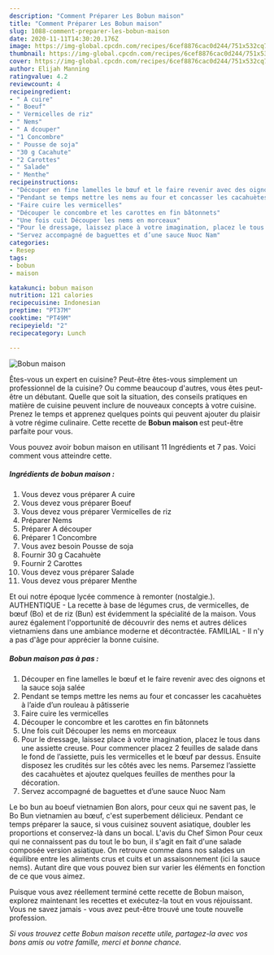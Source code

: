 ```yaml
---
description: "Comment Préparer Les Bobun maison"
title: "Comment Préparer Les Bobun maison"
slug: 1088-comment-preparer-les-bobun-maison
date: 2020-11-11T14:30:20.176Z
image: https://img-global.cpcdn.com/recipes/6cef8876cac0d244/751x532cq70/bobun-maison-photo-principale-de-la-recette.jpg
thumbnail: https://img-global.cpcdn.com/recipes/6cef8876cac0d244/751x532cq70/bobun-maison-photo-principale-de-la-recette.jpg
cover: https://img-global.cpcdn.com/recipes/6cef8876cac0d244/751x532cq70/bobun-maison-photo-principale-de-la-recette.jpg
author: Elijah Manning
ratingvalue: 4.2
reviewcount: 4
recipeingredient:
- " A cuire"
- " Boeuf"
- " Vermicelles de riz"
- " Nems"
- " A dcouper"
- "1 Concombre"
- " Pousse de soja"
- "30 g Cacahute"
- "2 Carottes"
- " Salade"
- " Menthe"
recipeinstructions:
- "Découper en fine lamelles le bœuf et le faire revenir avec des oignons et la sauce soja salée"
- "Pendant se temps mettre les nems au four et concasser les cacahuètes à l’aide d’un rouleau à pâtisserie"
- "Faire cuire les vermicelles"
- "Découper le concombre et les carottes en fin bâtonnets"
- "Une fois cuit Découper les nems en morceaux"
- "Pour le dressage, laissez place à votre imagination, placez le tous dans une assiette creuse. Pour commencer placez 2 feuilles de salade dans le fond de l’assiette, puis les vermicelles et le bœuf par dessus. Ensuite disposez les crudités sur les côtés avec les nems. Parsemez l’assiette des cacahuètes et ajoutez quelques feuilles de menthes pour la décoration."
- "Servez accompagné de baguettes et d’une sauce Nuoc Nam"
categories:
- Resep
tags:
- bobun
- maison

katakunci: bobun maison 
nutrition: 121 calories
recipecuisine: Indonesian
preptime: "PT37M"
cooktime: "PT49M"
recipeyield: "2"
recipecategory: Lunch

---
```



![Bobun maison](https://img-global.cpcdn.com/recipes/6cef8876cac0d244/751x532cq70/bobun-maison-photo-principale-de-la-recette.jpg)

Êtes-vous un expert en cuisine? Peut-être êtes-vous simplement un professionnel de la cuisine? Ou comme beaucoup d'autres, vous êtes peut-être un débutant. Quelle que soit la situation, des conseils pratiques en matière de cuisine peuvent inclure de nouveaux concepts à votre cuisine. Prenez le temps et apprenez quelques points qui peuvent ajouter du plaisir à votre régime culinaire. Cette recette de <strong> Bobun maison </strong> est peut-être parfaite pour vous.

<!--inarticleads1-->

Vous pouvez avoir bobun maison en utilisant 11 Ingrédients et 7 pas. Voici comment vous atteindre cette.

##### Ingrédients de bobun maison :

1. Vous devez vous préparer  A cuire
1. Vous devez vous préparer  Boeuf
1. Vous devez vous préparer  Vermicelles de riz
1. Préparer  Nems
1. Préparer  A découper
1. Préparer 1 Concombre
1. Vous avez besoin  Pousse de soja
1. Fournir 30 g Cacahuète
1. Fournir 2 Carottes
1. Vous devez vous préparer  Salade
1. Vous devez vous préparer  Menthe


Et oui notre époque lycée commence à remonter (nostalgie.). AUTHENTIQUE - La recette à base de légumes crus, de vermicelles, de bœuf (Bo) et de riz (Bun) est évidemment la spécialité de la maison. Vous aurez également l&#39;opportunité de découvrir des nems et autres délices vietnamiens dans une ambiance moderne et décontractée. FAMILIAL - Il n&#39;y a pas d&#39;âge pour apprécier la bonne cuisine. 

<!--inarticleads2-->

##### Bobun maison pas à pas :

1. Découper en fine lamelles le bœuf et le faire revenir avec des oignons et la sauce soja salée
1. Pendant se temps mettre les nems au four et concasser les cacahuètes à l’aide d’un rouleau à pâtisserie
1. Faire cuire les vermicelles
1. Découper le concombre et les carottes en fin bâtonnets
1. Une fois cuit Découper les nems en morceaux
1. Pour le dressage, laissez place à votre imagination, placez le tous dans une assiette creuse. Pour commencer placez 2 feuilles de salade dans le fond de l’assiette, puis les vermicelles et le bœuf par dessus. Ensuite disposez les crudités sur les côtés avec les nems. Parsemez l’assiette des cacahuètes et ajoutez quelques feuilles de menthes pour la décoration.
1. Servez accompagné de baguettes et d’une sauce Nuoc Nam


Le bo bun au boeuf vietnamien Bon alors, pour ceux qui ne savent pas, le Bo Bun vietnamien au bœuf, c&#39;est superbement délicieux. Pendant ce temps préparer la sauce, si vous cuisinez souvent asiatique, doubler les proportions et conservez-là dans un bocal. L&#39;avis du Chef Simon Pour ceux qui ne connaissent pas du tout le bo bun, il s&#39;agit en fait d&#39;une salade composée version asiatique. On retrouve comme dans nos salades un équilibre entre les aliments crus et cuits et un assaisonnement (ici la sauce nems). Autant dire que vous pouvez bien sur varier les éléments en fonction de ce que vous aimez. 

<!--inarticleads1-->

<p>
Puisque vous avez réellement terminé cette recette de Bobun maison, explorez maintenant les recettes et exécutez-la tout en vous réjouissant. Vous ne savez jamais - vous avez peut-être trouvé une toute nouvelle profession.
</p>

<p>
<i>Si vous trouvez cette Bobun maison recette utile, partagez-la avec vos bons amis ou votre famille, merci et bonne chance.</i>
</p>
